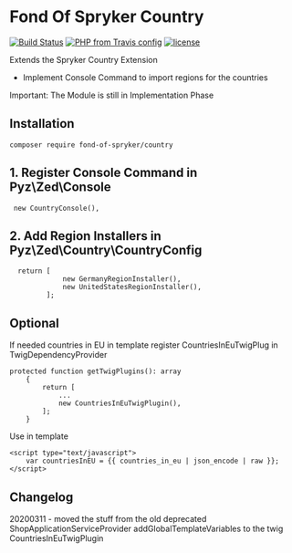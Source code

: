 # Fond Of Spryker Country
[![Build Status](https://travis-ci.org/fond-of/spryker-country.svg?branch=master)](https://travis-ci.org/fond-of/spryker-country)
[![PHP from Travis config](https://img.shields.io/travis/php-v/symfony/symfony.svg)](https://php.net/)
[![license](https://img.shields.io/github/license/mashape/apistatus.svg)](https://packagist.org/packages/fond-of-spryker/country)

Extends the Spryker Country Extension
   * Implement Console Command to import regions for the countries

Important: The Module is still in Implementation Phase

## Installation

```
composer require fond-of-spryker/country
```

## 1. Register Console Command in  Pyz\Zed\Console

```
 new CountryConsole(),

```

## 2. Add Region Installers in Pyz\Zed\Country\CountryConfig

```
  return [
             new GermanyRegionInstaller(),
             new UnitedStatesRegionInstaller(),
         ];

```

## Optional

If needed countries in EU in template register CountriesInEuTwigPlug in TwigDependencyProvider
```
protected function getTwigPlugins(): array
    {
        return [
            ...
            new CountriesInEuTwigPlugin(),
        ];
    }
```
Use in template
```
<script type="text/javascript">
    var countriesInEU = {{ countries_in_eu | json_encode | raw }};
</script>
```

## Changelog
20200311 - moved the stuff from the old deprecated ShopApplicationServiceProvider addGlobalTemplateVariables to the twig CountriesInEuTwigPlugin
